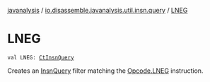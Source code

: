 [javanalysis](../index.md) / [io.disassemble.javanalysis.util.insn.query](index.md) / [LNEG](./-l-n-e-g.md)

# LNEG

`val LNEG: `[`CtInsnQuery`](-ct-insn-query/index.md)

Creates an [InsnQuery](-insn-query/index.md) filter matching the [Opcode.LNEG](#) instruction.

